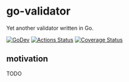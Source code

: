 # go-validator
Yet another validator written in Go.

[![GoDev][godev-image]][godev-url]
[![Actions Status][actions-image]][actions-url]
[![Coverage Status][coveralls-image]][coveralls-url]

## motivation

TODO

[godev-image]: https://pkg.go.dev/badge/github.com/lufia/go-validator
[godev-url]: https://pkg.go.dev/github.com/lufia/go-validator
[actions-image]: https://github.com/lufia/go-validator/workflows/Test/badge.svg?branch=main
[actions-url]: https://github.com/lufia/go-validator/actions?workflow=Test
[coveralls-image]: https://coveralls.io/repos/github/lufia/go-validator/badge.svg
[coveralls-url]: https://coveralls.io/github/lufia/go-validator
